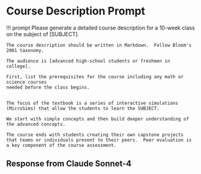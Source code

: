 # Course Description Prompt

!!! prompt
    Please generate a detailed course description for a 10-week class on the subject of [SUBJECT].
    
    The course description should be written in Markdown.  Follow Bloom's 2001 taxonomy.

    The audience is [advanced high-school students or freshmen in college].

    First, list the prerequisites for the course including any math or science courses
    needed before the class begins.


    The focus of the textbook is a series of interactive simulations (MicroSims) that allow the students to learn the SUBJECT.

    We start with simple concepts and then build deeper understanding of the advanced concepts.  

    The course ends with students creating their own capstone projects that teams or individuals present to their peers.  Peer evaluation is a key component of the course assessment.

## Response from Claude Sonnet-4